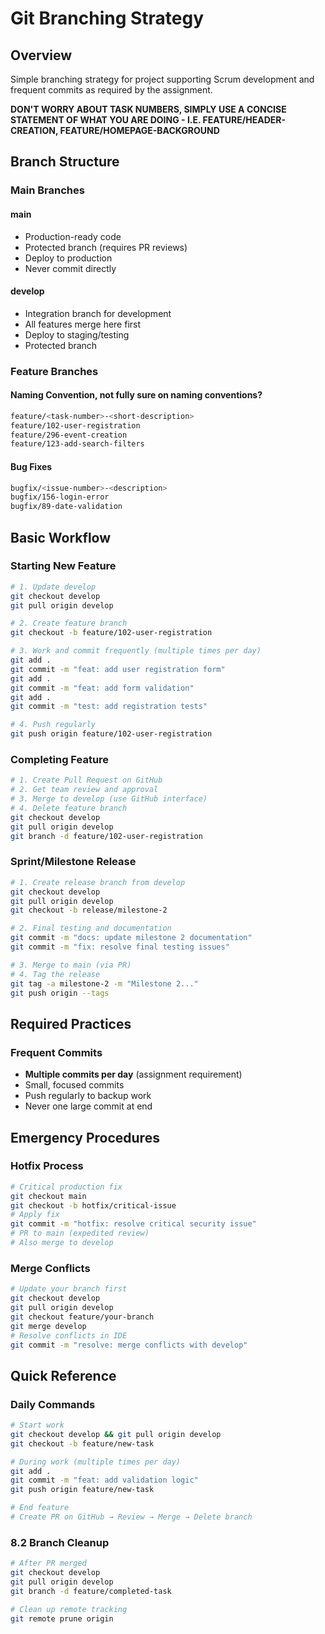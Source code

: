 # Git Branching Strategy

## Overview
Simple branching strategy for project supporting Scrum development and frequent commits as required by the assignment.

**DON'T WORRY ABOUT TASK NUMBERS, SIMPLY USE A CONCISE STATEMENT OF WHAT YOU ARE DOING - I.E. FEATURE/HEADER-CREATION, FEATURE/HOMEPAGE-BACKGROUND**

## Branch Structure

### Main Branches

#### **main**
- Production-ready code
- Protected branch (requires PR reviews)
- Deploy to production
- Never commit directly

#### **develop**  
- Integration branch for development
- All features merge here first
- Deploy to staging/testing
- Protected branch

### Feature Branches

#### **Naming Convention, not fully sure on naming conventions?**
```bash
feature/<task-number>-<short-description>
feature/102-user-registration
feature/296-event-creation
feature/123-add-search-filters
```

#### **Bug Fixes**
```bash
bugfix/<issue-number>-<description>
bugfix/156-login-error
bugfix/89-date-validation
```

## Basic Workflow

### Starting New Feature
```bash
# 1. Update develop
git checkout develop
git pull origin develop

# 2. Create feature branch
git checkout -b feature/102-user-registration

# 3. Work and commit frequently (multiple times per day)
git add .
git commit -m "feat: add user registration form"
git add .  
git commit -m "feat: add form validation"
git add .
git commit -m "test: add registration tests"

# 4. Push regularly
git push origin feature/102-user-registration
```

### Completing Feature
```bash
# 1. Create Pull Request on GitHub
# 2. Get team review and approval
# 3. Merge to develop (use GitHub interface)
# 4. Delete feature branch
git checkout develop
git pull origin develop
git branch -d feature/102-user-registration
```

### Sprint/Milestone Release
```bash
# 1. Create release branch from develop
git checkout develop
git pull origin develop
git checkout -b release/milestone-2

# 2. Final testing and documentation
git commit -m "docs: update milestone 2 documentation"
git commit -m "fix: resolve final testing issues"

# 3. Merge to main (via PR)
# 4. Tag the release
git tag -a milestone-2 -m "Milestone 2..."
git push origin --tags
```

## Required Practices

### Frequent Commits
- **Multiple commits per day** (assignment requirement)
- Small, focused commits
- Push regularly to backup work
- Never one large commit at end

## Emergency Procedures

### Hotfix Process
```bash
# Critical production fix
git checkout main
git checkout -b hotfix/critical-issue
# Apply fix
git commit -m "hotfix: resolve critical security issue"
# PR to main (expedited review)
# Also merge to develop
```

### Merge Conflicts
```bash
# Update your branch first
git checkout develop
git pull origin develop
git checkout feature/your-branch
git merge develop
# Resolve conflicts in IDE
git commit -m "resolve: merge conflicts with develop"
```

## Quick Reference

###  Daily Commands
```bash
# Start work
git checkout develop && git pull origin develop
git checkout -b feature/new-task

# During work (multiple times per day)
git add .
git commit -m "feat: add validation logic"
git push origin feature/new-task

# End feature
# Create PR on GitHub → Review → Merge → Delete branch
```

### 8.2 Branch Cleanup
```bash
# After PR merged
git checkout develop
git pull origin develop
git branch -d feature/completed-task

# Clean up remote tracking
git remote prune origin
```